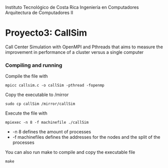 Instituto Tecnológico de Costa Rica
Ingeniería en Computadores
Arquitectura de Computadores II
# Proyecto3: CallSim

Call Center Simulation with OpenMPI and Pthreads that aims to measure the improvement in performance of a cluster versus a single computer

### Compiling and running

Compile the file with 
```
mpicc callsim.c -o callSim -pthread -fopenmp
```
Copy the executable to /mirror
```
sudo cp callSim /mirror/callSim
```
	
Execute the file with 
```
mpiexec -n 8 -f machinefile ./callSim
```

- -n 8 defines the amount of processes
- -f machinefiles defines the addresses for the nodes and the split of the processes
	
You can also run make to compile and copy the executable file
```
make
```
